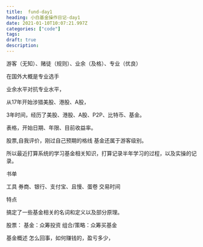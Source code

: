 ```yaml
---
title:  fund-day1
heading: 小白基金操作日记-day1
date: 2021-01-10T10:07:21.997Z
categories: ["code"]
tags: 
draft: true
description: 
---
```


游客（无知）、赌徒（规则）、业余（及格）、专业（优良）

在国外大概是专业选手

业余水平对抗专业水平，

从17年开始涉猎美股、港股、A股，

3年时间，经历了美股、港股、A股、P2P、比特币、基金。

表格，开始日期、年限、目前收益率。


股票,自我评价，刚过自己预期的格线
基金还属于游客级别。

所以最近打算系统的学习基金相关知识，打算记录半年学习的过程，以及实操的记录。

书单

工具
券商、银行、支付宝、且慢、蛋卷
交易时间


特点

搞定了一些基金相关的名词和定义以及部分原理。

股票：
基金：众筹投资
组合/策略：众筹买基金

基金概述
怎么回事，如何赚钱的，盈亏多少，





